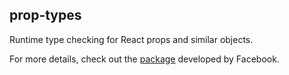 ## prop-types

Runtime type checking for React props and similar objects.

For more details, check out the [package](https://www.npmjs.com/package/prop-types) developed by Facebook.
